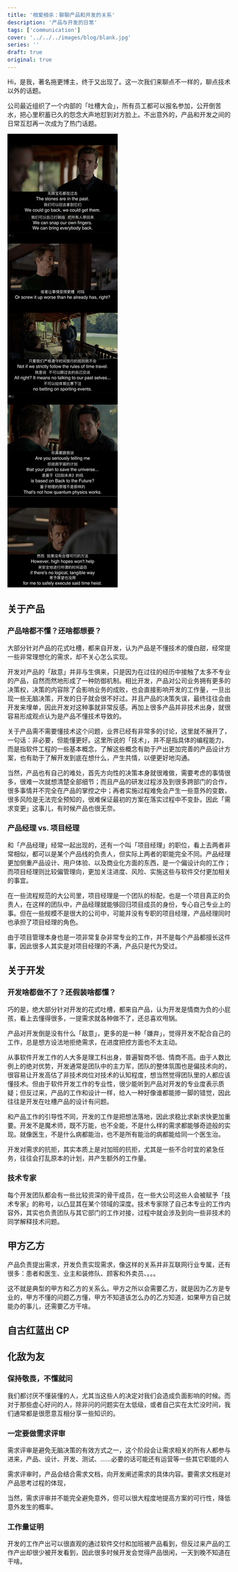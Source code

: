 ```yaml
---
title: '相爱相杀：聊聊产品和开发的关系'
description: '产品与开发的日常'
tags: ['communication']
cover: '../../../images/blog/blank.jpg'
series: ''
draft: true
original: true
---
```


Hi，是我，著名拖更博主，终于又出现了。这一次我们来聊点不一样的，聊点技术以外的话题。

公司最近组织了一个内部的「吐槽大会」，所有员工都可以报名参加，公开倒苦水，把心里积蓄已久的怨念大声地怼到对方脸上。不出意外的，产品和开发之间的日常互怼再一次成为了热门话题。

![](../../../images/blog/pd-and-rd/avengers-endgame.jpg)

## 关于产品

### 产品啥都不懂？还啥都想要？

大部分针对产品的花式吐槽，都来自开发，认为产品是不懂技术的傻白甜，经常提一些非常理想化的需求，却不关心怎么实现。

开发对产品的「敌意」并非与生俱来，只是因为在过往的经历中接触了太多不专业的产品，自然而然地形成了一种防御机制。相比开发，产品对公司业务拥有更多的决策权，决策的内容除了会影响业务的成败，也会直接影响开发的工作量，一旦出现一些无脑决策，开发的日子就会很不好过。并且产品的决策失误，最终往往会由开发来埋单，因此开发对这种事就非常反感。再加上很多产品并非技术出身，就很容易形成观点认为是产品不懂技术导致的。

关于产品需不需要懂技术这个问题，业界已经有非常多的讨论，这里就不展开了，一句话：非必要，但能懂更好。这里所说的「技术」，并不是指具体的编程能力，而是指软件工程的一些基本概念，了解这些概念有助于产出更加完善的产品设计方案，也有助于了解开发到底在想什么，产生共情，以便更好地沟通。

当然，产品也有自己的难处，首先方向性的决策本身就很难做，需要考虑的事情很多，很难一次就想清楚全部细节；而且产品的研发过程涉及到很多跨部门的合作，很多事情并不完全在产品的掌控之中；再者实施过程难免会产生一些意外的变数，很多风险是无法完全预知的，很难保证最初的方案在落实过程中不变卦。因此「需求变更」这事儿，有时候产品也很无奈。

### 产品经理 vs. 项目经理

和「产品经理」经常一起出现的，还有一个叫「项目经理」的职位，看上去两者非常相似，都可以是某个产品线的负责人，但实际上两者的职能完全不同。产品经理更加侧重产品设计、用户体验、以及商业化方面的东西，是一个偏设计向的工作；而项目经理则比较偏管理向，更加关注进度、风险、实施这些与软件交付更加相关的事宜。

在一些流程规范的大公司里，项目经理是一个团队的标配，也是一个项目真正的负责人，在这样的团队中，产品经理就能够回归项目成员的身份，专心自己专业上的事。但在一些规模不是很大的公司中，可能并没有专职的项目经理，产品经理同时也承担了项目经理的角色。

由于项目管理本身也是一项非常复杂非常专业的工作，并不是每个产品都擅长这件事，因此很多人其实是对项目经理的不满，产品只是代为受过。

## 关于开发

### 开发啥都做不了？还假装啥都懂？

巧的是，绝大部分针对开发的花式吐槽，都来自产品，认为开发是情商为负的小屁孩，看上去懂得很多，一提需求就各种做不了，还总喜欢甩锅。

产品对开发倒是没有什么「敌意」，更多的是一种「嫌弃」，觉得开发不配合自己的工作，总是想方设法地拒绝需求，在进度把控方面也不太主动。

从事软件开发工作的人大多是理工科出身，普遍智商不低、情商不高。由于人数比例上的绝对优势，开发通常是团队中的主力军，团队的整体氛围也是偏技术向的，很容易让开发高估了非技术岗位对技术的认知程度，想当然觉得团队里的人都应该懂技术。但由于软件开发工作的专业性，很少能听到产品对开发的专业度表示质疑；但反过来，产品的工作和设计一样，给人一种好像谁都能掺一脚的错觉，因此往往是开发在吐槽产品的设计有问题。

和产品工作的引导性不同，开发的工作是把想法落地，因此求稳比求新求快更加重要。开发不是魔术师，既不万能，也不全能，不是什么样的需求都能够奇迹般的实现。就像医生，不是什么病都能治，也不是所有能治的病都能给同一个医生治。



开发对需求的抗拒，其实本质上是对加班的抗拒，尤其是一些不合时宜的紧急任务，往往会打乱原本的计划，并产生额外的工作量。

### 技术专家

每个开发团队都会有一些比较资深的骨干成员，在一些大公司这些人会被赋予「技术专家」的称号，以凸显其在某个领域的深度。技术专家除了自己本专业的工作内容外，其实也负责团队与其它部门的工作对接，过程中就会涉及到向一些非技术的同学解释技术问题。

## 甲方乙方

产品负责提出需求，开发负责实现需求，像这样的关系并非互联网行业专属，还有很多：患者和医生、业主和装修队、顾客和外卖员、。。。

这不就是典型的甲方和乙方的关系么。甲方之所以会需要乙方，就是因为乙方是专业的，甲方不懂的问题乙方懂，甲方不知道该怎么办的乙方知道，如果甲方自己就能办的事儿，还需要乙方干啥。

## 自古红蓝出 CP

## 化敌为友

### 保持敬畏，不懂就问

我们都讨厌不懂装懂的人，尤其当这些人的决定对我们会造成负面影响的时候。而对于那些虚心好问的人，除非问的问题实在太低级，或者自己实在太忙没时间，我们通常都是很愿意互相分享一些知识的。

### 一定要做需求评审

需求评审是避免无脑决策的有效方式之一，这个阶段会让需求相关的所有人都参与进来，产品、设计、开发、测试、……必要的话可能还有运营等一些其它职能的人

需求评审时，产品会结合需求文档，向开发阐述需求的具体内容。要需求文档是对产品思考过程的体现，

当然，需求评审并不能完全避免意外，但可以很大程度地提高方案的可行性，降低意外发生的概率。

### 工作量证明

开发的工作产出可以很直观的通过软件交付和加班被产品看到，但反过来产品的工作产出却很少被开发看到，因此很多时候开发会觉得产品很闲，一天到晚不知道在干啥。
